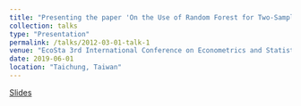 ```yaml
---
title: "Presenting the paper 'On the Use of Random Forest for Two-Sample Testing' "
collection: talks
type: "Presentation"
permalink: /talks/2012-03-01-talk-1
venue: "EcoSta 3rd International Conference on Econometrics and Statistics"
date: 2019-06-01
location: "Taichung, Taiwan"
---
```


[Slides](http://localhost:4000/files/HypoRF_presi.pdf)